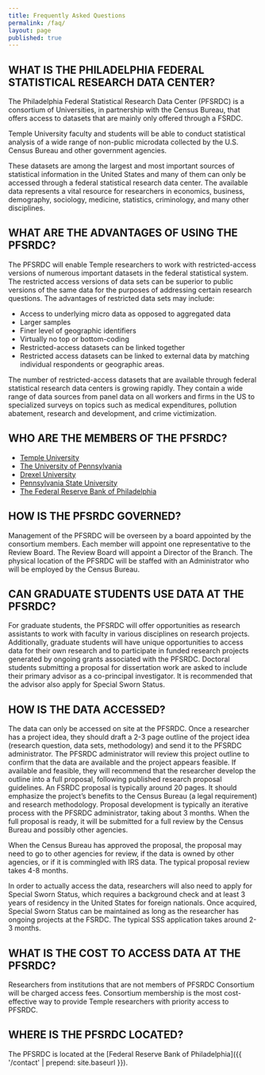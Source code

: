```yaml
---
title: Frequently Asked Questions
permalink: /faq/
layout: page
published: true
---
```




## WHAT IS THE PHILADELPHIA FEDERAL STATISTICAL RESEARCH DATA CENTER?

The Philadelphia Federal Statistical Research Data Center (PFSRDC) is a consortium of Universities, in partnership with the Census Bureau, that offers access to datasets that are mainly only offered through a FSRDC.

Temple University faculty and students will be able to conduct statistical analysis of a wide range of non-public microdata collected by the U.S. Census Bureau and other government agencies.

These datasets are among the largest and most important sources of statistical information in the United States and many of them can only be accessed through a federal statistical research data center. The available data represents a vital resource for researchers in economics, business, demography, sociology, medicine, statistics, criminology, and many other disciplines.

## WHAT ARE THE ADVANTAGES OF USING THE PFSRDC?

The PFSRDC will enable Temple researchers to work with restricted-access versions of numerous important datasets in the federal statistical system.  The restricted access versions of data sets can be superior to public versions of the same data for the purposes of addressing certain research questions. The advantages of restricted data sets may include:

- Access to underlying micro data as opposed to aggregated data
- Larger samples
- Finer level of geographic identifiers
- Virtually no top or bottom-coding
- Restricted-access datasets can be linked together
- Restricted access datasets can be linked to external data by matching individual respondents or geographic areas.

The number of restricted-access datasets that are available through federal statistical research data centers is growing rapidly. They contain a wide range of data sources from panel data on all workers and firms in the US to specialized surveys on topics such as medical expenditures, pollution abatement, research and development, and crime victimization.

## WHO ARE THE MEMBERS OF THE PFSRDC?

- [Temple University](https://www.temple.edu)
- [The University of Pennsylvania](http://www.upenn.edu)
- [Drexel University](https://drexel.edu)
- [Pennsylvania State University](http://www.psu.edu)
- [The Federal Reserve Bank of Philadelphia](https://www.philadelphiafed.org/)

## HOW IS THE PFSRDC GOVERNED?

Management of the PFSRDC will be overseen by a board appointed by the consortium members.  Each member will appoint one representative to the Review Board.  The Review Board will appoint a Director of the Branch.  The physical location of the PFSRDC will be staffed with an Administrator who will be employed by the Census Bureau.

## CAN GRADUATE STUDENTS USE DATA AT THE PFSRDC?

For graduate students, the PFSRDC will offer opportunities as research assistants to work with faculty in various disciplines on research projects.  Additionally, graduate students will have unique opportunities to access data for their own research and to participate in funded research projects generated by ongoing grants associated with the PFSRDC.  Doctoral students submitting a proposal for dissertation work are asked to include their primary advisor as a co-principal investigator. It is recommended that the advisor also apply for Special Sworn Status.

## HOW IS THE DATA ACCESSED?

The data can only be accessed on site at the PFSRDC.  Once a researcher has a project idea, they should draft a 2-3 page outline of the project idea (research question, data sets, methodology) and send it to the PFSRDC administrator. The PFSRDC administrator will review this project outline to confirm that the data are available and the project appears feasible. If available and feasible, they will recommend that the researcher develop the outline into a full proposal, following published research proposal guidelines. An FSRDC proposal is typically around 20 pages. It should emphasize the project’s benefits to the Census Bureau (a legal requirement) and research methodology. Proposal development is typically an iterative process with the PFSRDC administrator, taking about 3 months. When the full proposal is ready, it will be submitted for a full review by the Census Bureau and possibly other agencies.

When the Census Bureau has approved the proposal, the proposal may need to go to other agencies for review, if the data is owned by other agencies, or if it is commingled with IRS data. The typical proposal review takes 4-8 months.

In order to actually access the data, researchers will also need to apply for Special Sworn Status, which requires a background check and at least 3 years of residency in the United States for foreign nationals. Once acquired, Special Sworn Status can be maintained as long as the researcher has ongoing projects at the FSRDC. The typical SSS application takes around 2-3 months.

## WHAT IS THE COST TO ACCESS DATA AT THE PFSRDC?

Researchers from institutions that are not members of PFSRDC Consortium will be charged access fees.  Consortium membership is the most cost-effective way to provide Temple researchers with priority access to PFSRDC.

## WHERE IS THE PFSRDC LOCATED?

The PFSRDC is located at the [Federal Reserve Bank of Philadelphia]({{ '/contact' | prepend: site.baseurl }}).
